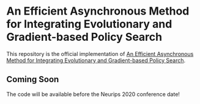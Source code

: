 # An Efficient Asynchronous Method for Integrating Evolutionary and Gradient-based Policy Search

This repository is the official implementation of [An Efficient Asynchronous Method for Integrating Evolutionary and Gradient-based Policy Search](https://papers.nips.cc/paper/2020/file/731309c4bb223491a9f67eac5214fb2e-Paper.pdf). 

## Coming Soon
The code will be available before the Neurips 2020 conference date!
